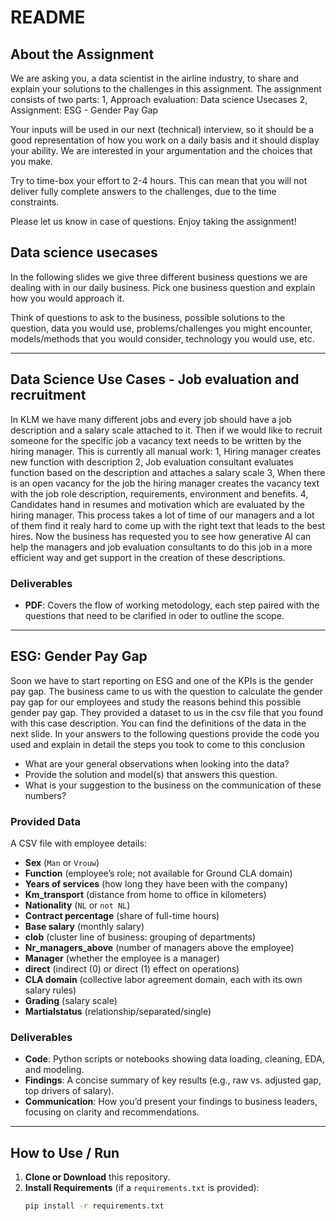 # README

## About the Assignment

We are asking you, a data scientist in the airline industry, to share and explain your solutions to the challenges in this assignment. The assignment consists of two parts:
1, Approach evaluation: Data science Usecases
2, Assignment: ESG - Gender Pay Gap

Your inputs will be used in our next (technical) interview, so it should be a good representation of how you work on a daily basis and it should display your ability. We are interested in your argumentation and the choices that you make. 

Try to time-box your effort to 2-4 hours. This can mean that you will not deliver fully complete answers to the challenges, due to the time constraints. 

Please let us know in case of questions. Enjoy taking the assignment! 

## Data science usecases
In the following slides we give three different business questions we are dealing with in our daily business. Pick one business question and explain how you would approach it. 

Think of questions to ask to the business, possible solutions to the question, data you would use, problems/challenges you might encounter, models/methods that you would consider, technology you would use, etc.

---
## Data Science Use Cases - Job evaluation and recruitment

In KLM we have many different jobs and every job should have a job description and a salary scale attached to it. Then if we would like to recruit someone for the specific job a vacancy text needs to be written by the hiring manager. This is currently all manual work:
1, Hiring manager creates new function with description
2, Job evaluation consultant evaluates function based on the description and attaches a salary scale
3, When there is an open vacancy for the job the hiring manager creates the vacancy text with the job role description, requirements, environment and benefits.
4, Candidates hand in resumes and motivation which are evaluated by the hiring manager.
This process takes a lot of time of our managers and a lot of them find it realy hard to come up with the right text that leads to the best hires.
Now the business has requested you to see how generative AI can help the managers and job evaluation consultants to do this job in a more efficient way and get support in the creation of these descriptions.

### Deliverables

- **PDF**: Covers the flow of working metodology, each step paired with the questions that need to be clarified in oder to outline the scope. 

---
## ESG: Gender Pay Gap

Soon we have to start reporting on ESG and one of the KPIs is the gender pay gap. The business came to us with the question to calculate the gender pay gap for our employees and study the reasons behind this possible gender pay gap.
They provided a dataset to us in the csv file that you found with this case description.
You can find the definitions of the data in the next slide. In your answers to the following questions provide the code you used and explain in detail the steps you took to come to this conclusion
- What are your general observations when looking into the data?
- Provide the solution and model(s) that answers this question.
- What is your suggestion to the business on the communication of these numbers?


### Provided Data

A CSV file with employee details:

- **Sex** (`Man` or `Vrouw`)  
- **Function** (employee’s role; not available for Ground CLA domain)  
- **Years of services** (how long they have been with the company)  
- **Km_transport** (distance from home to office in kilometers)  
- **Nationality** (`NL` or `not NL`)  
- **Contract percentage** (share of full-time hours)  
- **Base salary** (monthly salary)  
- **clob** (cluster line of business: grouping of departments)  
- **Nr_managers_above** (number of managers above the employee)  
- **Manager** (whether the employee is a manager)  
- **direct** (indirect (0) or direct (1) effect on operations)  
- **CLA domain** (collective labor agreement domain, each with its own salary rules)  
- **Grading** (salary scale)  
- **Martialstatus** (relationship/separated/single)


### Deliverables

- **Code**: Python scripts or notebooks showing data loading, cleaning, EDA, and modeling.  
- **Findings**: A concise summary of key results (e.g., raw vs. adjusted gap, top drivers of salary).  
- **Communication**: How you’d present your findings to business leaders, focusing on clarity and recommendations.

---

## How to Use / Run

1. **Clone or Download** this repository.  
2. **Install Requirements** (if a `requirements.txt` is provided):  
   ```bash
   pip install -r requirements.txt
